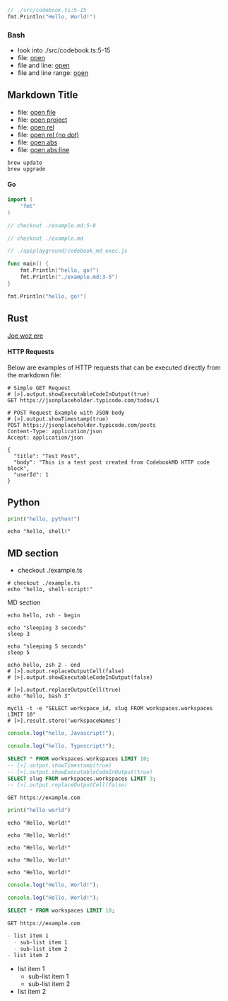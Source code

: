 ```go
// ./src/codebook.ts:5-15
fmt.Println("Hello, World!")
```

### Bash

- look into ./src/codebook.ts:5-15
- file: [open](./src/codebook.ts)
- file and line: [open](./src/codebook.ts:5)
- file and line range: [open](./src/codebook.ts:5-8)

## Markdown Title

- file: [open file](file://Users/tijoe/example.ts)
- file: [open project](/example.ts)
- file: [open rel](./example.ts)
- file: [open rel (no dot)](example.ts)
- file: [open abs](/Users/tijoe/example.ts)
- file: [open abs:line](/Users/tijoe/example.ts:5)

```shellscript
brew update
brew upgrade
```

#### Go

```go
import (
    "fmt"
)

// checkout ./example.md:5-8

// checkout ./example.md

// ./apiplayground/codebook_md_exec.js

func main() {
    fmt.Println("hello, go!")
    fmt.Println("./example.md:3-5")
}
```

```go
fmt.Println("hello, go!")
```

## Rust

<a href="https://marketplace.visualstudio.com/items?itemName=josephbergevin.codebook-md">Joe woz ere</a>

#### HTTP Requests

Below are examples of HTTP requests that can be executed directly from the markdown file:

```http
# Simple GET Request 
# [>].output.showExecutableCodeInOutput(true)
GET https://jsonplaceholder.typicode.com/todos/1
```

```http
# POST Request Example with JSON body
# [>].output.showTimestamp(true)
POST https://jsonplaceholder.typicode.com/posts
Content-Type: application/json
Accept: application/json

{
  "title": "Test Post",
  "body": "This is a test post created from CodebookMD HTTP code block",
  "userId": 1
}
```

## Python

```python
print("hello, python!")
```

```shellscript
echo "hello, shell!"
```

## MD section

- checkout ./example.ts

```shellscript
# checkout ./example.ts
echo "hello, shell-script!"
```

MD section

```shellscript
echo hello, zsh - begin

echo "sleeping 3 seconds"
sleep 3

echo "sleeping 5 seconds"
sleep 5

echo hello, zsh 2 - end
# [>].output.replaceOutputCell(false)
# [>].output.showExecutableCodeInOutput(false)
```

```shellscript
# [>].output.replaceOutputCell(true)
echo "hello, bash 3"
```

```shellscript
mycli -t -e "SELECT workspace_id, slug FROM workspaces.workspaces LIMIT 10"
# [>].result.store('workspaceNames')
```

```javascript
console.log("hello, Javascript!");
```

```typescript
console.log("hello, Typescript!");
```

```sql
SELECT * FROM workspaces.workspaces LIMIT 10;
-- [>].output.showTimestamp(true)
-- [>].output.showExecutableCodeInOutput(true)
SELECT slug FROM workspaces.workspaces LIMIT 3;
-- [>].output.replaceOutputCell(false)
```

```http
GET https://example.com
```

```python
print("hello world")
```

```shellscript
echo "Hello, World!"
```

```shellscript
echo "Hello, World!"
```

```shellscript
echo "Hello, World!"
```

```shellscript
echo "Hello, World!"
```

```shellscript
echo "Hello, World!"
```

```javascript
console.log("Hello, World!");
```

```typescript
console.log("Hello, World!");
```

```sql
SELECT * FROM workspaces LIMIT 10;
```

```http
GET https://example.com
```

```markdown
- list item 1
  - sub-list item 1
  - sub-list item 2
- list item 2

```

- list item 1
  - sub-list item 1
  - sub-list item 2
- list item 2